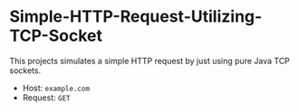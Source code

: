 # Simple-HTTP-Request-Utilizing-TCP-Socket

This projects simulates a simple HTTP request by just using pure Java TCP sockets.

-   Host: `example.com`
-   Request: `GET`